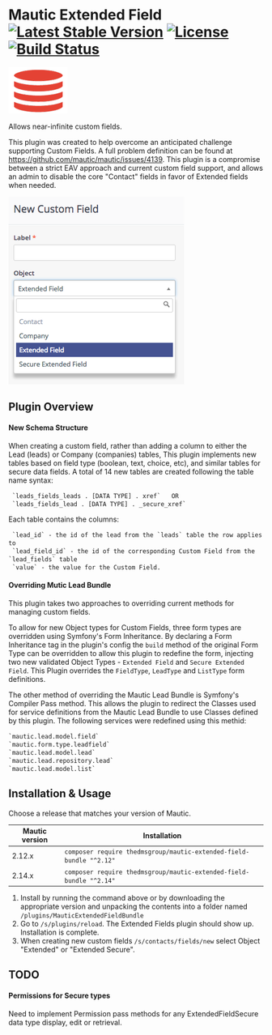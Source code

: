 # Mautic Extended Field [![Latest Stable Version](https://poser.pugx.org/thedmsgroup/mautic-extended-field-bundle/v/stable)](https://packagist.org/packages/thedmsgroup/mautic-extended-field-bundle) [![License](https://poser.pugx.org/thedmsgroup/mautic-extended-field-bundle/license)](https://packagist.org/packages/thedmsgroup/mautic-extended-field-bundle) [![Build Status](https://travis-ci.org/TheDMSGroup/mautic-extended-field.svg?branch=master)](https://travis-ci.org/TheDMSGroup/mautic-extended-field)

![](Assets/img/icon.png?raw=true)

Allows near-infinite custom fields.

This plugin was created to help overcome an anticipated challenge supporting Custom Fields. 
A full problem definition can be found at https://github.com/mautic/mautic/issues/4139. 
This plugin is a compromise between a strict EAV approach and current custom field support, and allows an admin to disable the core "Contact" fields in favor of Extended fields when needed.

![](Assets/img/screenshot.png?raw=true)

## Plugin Overview

#### New Schema Structure
When creating a custom field, rather than adding a column to either the Lead (leads) or Company (companies) tables,
This plugin implements new tables based on field type (boolean, text, choice, etc), and similar tables
for secure data fields. A total of 14 new tables are created following the table name syntax:

	 `leads_fields_leads . [DATA TYPE] . xref`   OR
	 `leads_fields_lead . [DATA TYPE] . _secure_xref`

Each table contains the columns:

	 `lead_id` - the id of the lead from the `leads` table the row applies to
	 `lead_field_id` - the id of the corresponding Custom Field from the `lead_fields` table
	 `value` - the value for the Custom Field. 

#### Overriding Mutic Lead Bundle
This plugin takes two approaches to overriding current methods for managing custom fields.

To allow for new Object types for Custom Fields, three form types are overridden
using Symfony's Form Inheritance. By declaring a Form Inheritance tag in the plugin's config
the `build` method of the original Form Type can be overridden to allow this plugin to redefine
the form, injecting two new validated Object Types - `Extended Field` and `Secure Extended Field`.
This Plugin overrides the `FieldType`, `LeadType` and `ListType` form definitions.

The other method of overriding the Mautic Lead Bundle is Symfony's Compiler Pass method. 
This allows the plugin to redirect the Classes used for service definitions from the Mautic Lead Bundle
to use Classes defined by this plugin.
The following services were redefined using this methid:

    `mautic.lead.model.field`
    `mautic.form.type.leadfield`
    `mautic.lead.model.lead`
    `mautic.lead.repository.lead`
    `mautic.lead.model.list`
    
## Installation & Usage

Choose a release that matches your version of Mautic.

| Mautic version | Installation                                                        |
| -------------- | ------------------------------------------------------------------- |
| 2.12.x         | `composer require thedmsgroup/mautic-extended-field-bundle "^2.12"` |
| 2.14.x         | `composer require thedmsgroup/mautic-extended-field-bundle "^2.14"` |

1. Install by running the command above or by downloading the appropriate version and unpacking the contents into a folder named `/plugins/MauticExtendedFieldBundle`
2. Go to `/s/plugins/reload`. The Extended Fields plugin should show up. Installation is complete.
3. When creating new custom fields `/s/contacts/fields/new` select Object "Extended" or "Extended Secure".

## TODO

#### Permissions for Secure types

Need to implement Permission pass methods for any ExtendedFieldSecure data type
display, edit or retrieval.
